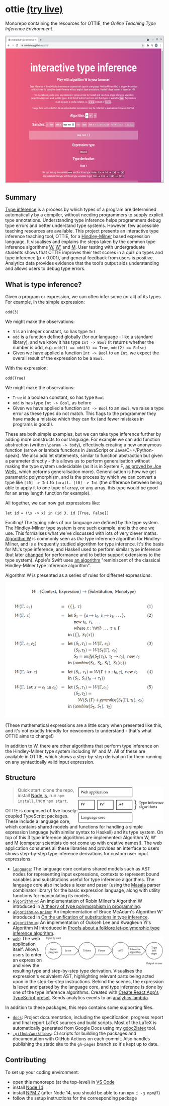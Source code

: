 # ottie [(try live)](https://adamjones.me/ottie/)

Monorepo containing the resources for OTTIE, the _Online Teaching Type Inference Environment_.

<p align="center"><img src="./docs/finalreport/images/ottie.png" alt="Screenshot of OTTIE's web interface" width="612" height="466.5" /></p>

## Summary

[Type inference](https://en.wikipedia.org/wiki/Type_inference) is a process by which types of a program are determined automatically by a compiler, without needing programmers to supply explicit type annotations. Understanding type inference helps programmers debug type errors and better understand type systems. However, few accessible teaching resources are available. This project presents an interactive type inference teaching tool, OTTIE, for a [Hindley-Milner](https://en.wikipedia.org/wiki/Hindley%E2%80%93Milner_type_system) based expression language. It visualises and explains the steps taken by the common type inference algorithms [W](https://doi.org/10.1016/0022-0000(78)90014-4), [W'](https://doi.org/10.1007/3-540-48515-5_9) and [M](https://doi.org/10.1145/291891.291892). User testing with undergraduate students shows that OTTIE improves their test scores in a quiz on types and type inference (p < 0.001), and general feedback from users is positive. Analytics data provides evidence that the tool’s output aids understanding and allows users to debug type errors.

## What is type inference?

Given a program or expression, we can often infer some (or all) of its types. For example, in the simple expression:

`odd(3)`

We might make the observations:
- `3` is an integer constant, so has type `Int`
- `odd` is a function defined globally (for our language - like a standard library), and we know it has type `Int -> Bool` (it returns whether the number is odd, e.g. `odd(1) == odd(3) == True`, `odd(2) == False`)
- Given we have applied a function `Int -> Bool` to an `Int`, we expect the overall result of the expression to be a `Bool`.

With the expression:

`odd(True)`

We might make the observations:
- `True` is a boolean constant, so has type `Bool`
- `odd` is has type `Int -> Bool`, as before
- Given we have applied a function `Int -> Bool` to an `Bool`, we raise a type error as these types do not match. This flags to the programmer they have made a mistake which they can fix (and fewer mistakes in programs is good!).

These are both simple examples, but we can take type inference further by adding more constructs to our language. For example we can add function abstraction (written `\param -> body`), effectively creating a new anonymous function (arrow or lambda functions in JavaScript or Java/C++/Python-speak). We also add let statements, similar to function abstraction but given a parameter directly - this allows us to perform generalisation without making the type system undecidable (as it is in System F, [as proved by Joe Wells](https://www.sciencedirect.com/science/article/pii/S0168007298000475), which peforms generalisation more). Generalisation is how we get parametric polymorphism, and is the process by which we can convert a type like `[t0] -> Int` to `forall. [t0] -> Int` (the difference between being able to apply it to one type of array, or any array. this type would be good for an array length function for example).

All together, we can now get expressions like:

`let id = (\x -> x) in (id 3, id [True, False])`

Exciting! The typing rules of our language are defined by the type system. The Hindley-Milner type system is one such example, and is the one we use. This formalises what we've discussed with lots of very clever maths. [Algorithm W](https://doi.org/10.1016/0022-0000(78)90014-4) is commonly seen as _the_ type inference algorithm for Hindley-Milner, and is a frequently studied algorithm for type inference. It's the basis for ML's type inference, and Haskell used to perform similar type inference (but later [changed](https://doi.org/10.1017/S0956796811000098) for performance and to better support extensions to the type system). Apple's Swift uses [an algorithm](https://apple-swift.readthedocs.io/en/latest/TypeChecker.html) "reminiscent of the classical Hindley-Milner type inference algorithm".

Algorithm W is presented as a series of rules for differnet expressions:

<p align="center"><img src="./docs/finalreport/images/algorithm-w.png" alt="A formal definition of Algorithm W" width="530.5" height="427" /></p>

(These mathematical expressions are a little scary when presented like this, and it's not exactly friendly for newcomers to understand - that's what OTTIE aims to change!)

In addition to W, there are other algorithms that perform type inference on the Hindley-Milner type system including W' and M. All of these are available in OTTIE, which shows a step-by-step derivation for them running on any syntactically valid input expression.

## Structure

<img align="right" src="./docs/finalreport/images/module_structure.png" alt="The language core is at the bottom, which W, W' and M depend on. The web application sits on top, depending on everything else." width="271" height="112" />

> Quick start: clone the repo, install [Node.js](https://nodejs.org/), run `npm install`, then `npm start`.

OTTIE is composed of five loosely-coupled TypeScript packages. These include a language core, which contains shared models and functions for handling a simple expression language (with similar syntax to Haskell) and its type system. On top of this 3 type inference algorithms are implemented: Algorithm W, W' and M (computer scientists do not come up with creative names!). The web application consumes all these libraries and provides an interface to users shows step-by-step type inference derivations for custom user input expressions.

- [`language`](./language): The language core contains shared models such as AST nodes for representing input expressions, contexts to represent bound variables and substitutions useful for type inference algorithms. The language core also includes a lexer and paser (using the [Masala](https://github.com/masala/masala-parser) parser combinator library) for the basic expression language, along with utility functions for manipulating its models.
- [`algorithm-w`](./algorithm-w): An implementation of Robin Milner's Algorithm W introduced in [A theory of type polymorphism in programming](https://doi.org/10.1016/0022-0000(78)90014-4).
- [`algorithm-w-prime`](./algorithm-w-prime): An implementation of Bruce McAdam's Algorithm W' introduced in [On the unification of substitutions in type inference](https://doi.org/10.1007/3-540-48515-5_9).
- [`algorithm-m`](./algorithm-m): An implementation of Oukseh Lee and Kwagkeun Yi's Algorithm M introduced in [Proofs about a folklore let-polymorphic type inference algorithm](https://doi.org/10.1145/291891.291892).
- <img align="right" src="./docs/finalreport/images/pipeline.png" alt="The user inputs a program, which is lexed to tokens, parsed to an AST, and then type inference is performed resulting in a type and steps which are output to the user" width="380.66666666667" height="94" /> [`web`](./web): The web application itself. Allows users to enter an expression and view the resulting type and step-by-step type derivation. Visualises the expression's equivalent AST, highlighting relevant parts being acted upon in the step-by-step instructions. Behind the scenes, the expression is lexed and parsed by the language core, and type inference is done by one of the type inference algorithms. Created with [Create React App's TypeScript preset](https://create-react-app.dev/docs/getting-started/#creating-a-typescript-app). Sends analytics events to an [analytics lambda](https://github.com/domdomegg/analytics-lambda).

In addition to these packages, this repo contains some supporting files.

- [`docs`](./docs): Project documentation, including the specification, progress report and final report LaTeX sources and build scripts. Most of the LaTeX is automatically generated from Google Docs using my [gdoc2latex](https://github.com/domdomegg/gdoc2latex) tool.
- [`.github/workflows`](./.github/workflows): CI scripts for building the packages and documentation with GitHub Actions on each commit. Also handles publishing the static site to the `gh-pages` branch so it's kept up to date.

## Contributing

To set up your coding environment:
- open this monorepo (at the top-level) in [VS Code](https://code.visualstudio.com/)
- install [Node 14](https://nodejs.org/)
- install [NPM 7](https://www.npmjs.com/) (after Node 14, you should be able to run `npm i -g npm@7`)
- follow the setup instructions for the corresponding package
